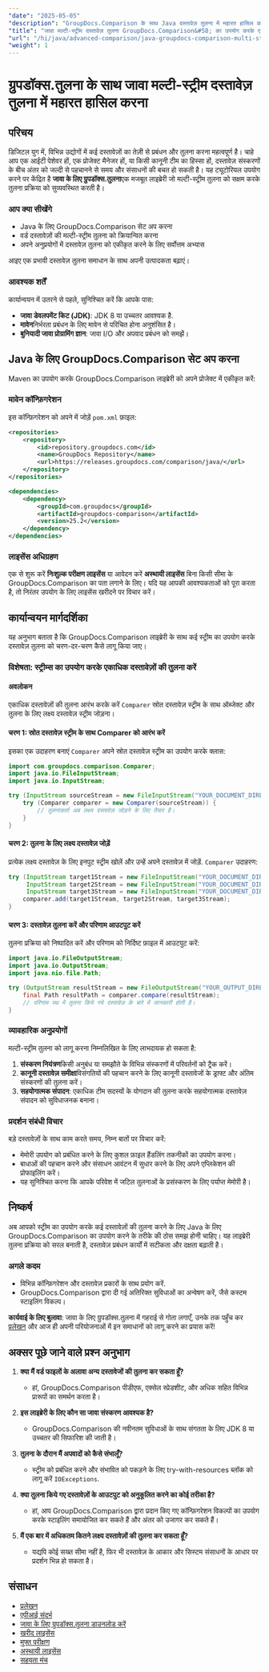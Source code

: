 ```yaml
---
"date": "2025-05-05"
"description": "GroupDocs.Comparison के साथ Java दस्तावेज़ तुलना में महारत हासिल करें। बढ़ी हुई उत्पादकता के लिए धाराओं का उपयोग करके कुशलतापूर्वक कई दस्तावेज़ों की तुलना करना सीखें।"
"title": "जावा मल्टी-स्ट्रीम दस्तावेज़ तुलना GroupDocs.Comparison&#58; का उपयोग करके एक व्यापक गाइड"
"url": "/hi/java/advanced-comparison/java-groupdocs-comparison-multi-stream-document-guide/"
"weight": 1
---
```


# ग्रुपडॉक्स.तुलना के साथ जावा मल्टी-स्ट्रीम दस्तावेज़ तुलना में महारत हासिल करना

## परिचय

डिजिटल युग में, विभिन्न उद्योगों में कई दस्तावेज़ों का तेज़ी से प्रबंधन और तुलना करना महत्वपूर्ण है। चाहे आप एक आईटी पेशेवर हों, एक प्रोजेक्ट मैनेजर हों, या किसी कानूनी टीम का हिस्सा हों, दस्तावेज़ संस्करणों के बीच अंतर को जल्दी से पहचानने से समय और संसाधनों की बचत हो सकती है। यह ट्यूटोरियल उपयोग करने पर केंद्रित है **जावा के लिए ग्रुपडॉक्स.तुलना**एक मजबूत लाइब्रेरी जो मल्टी-स्ट्रीम तुलना को सक्षम करके तुलना प्रक्रिया को सुव्यवस्थित करती है।

### आप क्या सीखेंगे
- Java के लिए GroupDocs.Comparison सेट अप करना
- वर्ड दस्तावेज़ों की मल्टी-स्ट्रीम तुलना को क्रियान्वित करना
- अपने अनुप्रयोगों में दस्तावेज़ तुलना को एकीकृत करने के लिए सर्वोत्तम अभ्यास

आइए एक प्रभावी दस्तावेज़ तुलना समाधान के साथ अपनी उत्पादकता बढ़ाएं।

### आवश्यक शर्तें

कार्यान्वयन में उतरने से पहले, सुनिश्चित करें कि आपके पास:
- **जावा डेवलपमेंट किट (JDK)**: JDK 8 या उच्चतर आवश्यक है.
- **मावेन**निर्भरता प्रबंधन के लिए मावेन से परिचित होना अनुशंसित है।
- **बुनियादी जावा प्रोग्रामिंग ज्ञान**: जावा I/O और अपवाद प्रबंधन को समझें।

## Java के लिए GroupDocs.Comparison सेट अप करना

Maven का उपयोग करके GroupDocs.Comparison लाइब्रेरी को अपने प्रोजेक्ट में एकीकृत करें:

### मावेन कॉन्फ़िगरेशन
इस कॉन्फ़िगरेशन को अपने में जोड़ें `pom.xml` फ़ाइल:

```xml
<repositories>
    <repository>
        <id>repository.groupdocs.com</id>
        <name>GroupDocs Repository</name>
        <url>https://releases.groupdocs.com/comparison/java/</url>
    </repository>
</repositories>

<dependencies>
    <dependency>
        <groupId>com.groupdocs</groupId>
        <artifactId>groupdocs-comparison</artifactId>
        <version>25.2</version>
    </dependency>
</dependencies>
```

### लाइसेंस अधिग्रहण
एक से शुरू करें **निःशुल्क परीक्षण लाइसेंस** या आवेदन करें **अस्थायी लाइसेंस** बिना किसी सीमा के GroupDocs.Comparison का पता लगाने के लिए। यदि यह आपकी आवश्यकताओं को पूरा करता है, तो निरंतर उपयोग के लिए लाइसेंस खरीदने पर विचार करें।

## कार्यान्वयन मार्गदर्शिका

यह अनुभाग बताता है कि GroupDocs.Comparison लाइब्रेरी के साथ कई स्ट्रीम का उपयोग करके दस्तावेज़ तुलना को चरण-दर-चरण कैसे लागू किया जाए।

### विशेषता: स्ट्रीम्स का उपयोग करके एकाधिक दस्तावेज़ों की तुलना करें

#### अवलोकन
एकाधिक दस्तावेज़ों की तुलना आरंभ करके करें `Comparer` स्रोत दस्तावेज़ स्ट्रीम के साथ ऑब्जेक्ट और तुलना के लिए लक्ष्य दस्तावेज़ स्ट्रीम जोड़ना।

#### चरण 1: स्रोत दस्तावेज़ स्ट्रीम के साथ Comparer को आरंभ करें
इसका एक उदाहरण बनाएं `Comparer` अपने स्रोत दस्तावेज़ स्ट्रीम का उपयोग करके क्लास:

```java
import com.groupdocs.comparison.Comparer;
import java.io.FileInputStream;
import java.io.InputStream;

try (InputStream sourceStream = new FileInputStream("YOUR_DOCUMENT_DIRECTORY/SOURCE_WORD")) {
    try (Comparer comparer = new Comparer(sourceStream)) {
        // तुलनाकर्ता अब लक्ष्य दस्तावेज़ जोड़ने के लिए तैयार है।
    }
}
```

#### चरण 2: तुलना के लिए लक्ष्य दस्तावेज़ जोड़ें
प्रत्येक लक्ष्य दस्तावेज़ के लिए इनपुट स्ट्रीम खोलें और उन्हें अपने दस्तावेज़ में जोड़ें. `Comparer` उदाहरण:

```java
try (InputStream target1Stream = new FileInputStream("YOUR_DOCUMENT_DIRECTORY/TARGET1_WORD"),
     InputStream target2Stream = new FileInputStream("YOUR_DOCUMENT_DIRECTORY/TARGET2_WORD"),
     InputStream target3Stream = new FileInputStream("YOUR_DOCUMENT_DIRECTORY/TARGET3_WORD")) {
    comparer.add(target1Stream, target2Stream, target3Stream);
}
```

#### चरण 3: दस्तावेज़ तुलना करें और परिणाम आउटपुट करें
तुलना प्रक्रिया को निष्पादित करें और परिणाम को निर्दिष्ट फ़ाइल में आउटपुट करें:

```java
import java.io.FileOutputStream;
import java.io.OutputStream;
import java.nio.file.Path;

try (OutputStream resultStream = new FileOutputStream("YOUR_OUTPUT_DIRECTORY/CompareMultipleDocumentsResult")) {
    final Path resultPath = comparer.compare(resultStream);
    // परिणाम पथ में तुलना किये गये दस्तावेज़ के बारे में जानकारी होती है।
}
```

### व्यावहारिक अनुप्रयोगों

मल्टी-स्ट्रीम तुलना को लागू करना निम्नलिखित के लिए लाभदायक हो सकता है:
1. **संस्करण नियंत्रण**किसी अनुबंध या समझौते के विभिन्न संस्करणों में परिवर्तनों को ट्रैक करें।
2. **कानूनी दस्तावेज़ समीक्षा**विसंगतियों की पहचान करने के लिए कानूनी दस्तावेजों के ड्राफ्ट और अंतिम संस्करणों की तुलना करें।
3. **सहयोगात्मक संपादन**: एकाधिक टीम सदस्यों के योगदान की तुलना करके सहयोगात्मक दस्तावेज़ संपादन को सुविधाजनक बनाना।

### प्रदर्शन संबंधी विचार
बड़े दस्तावेज़ों के साथ काम करते समय, निम्न बातों पर विचार करें:
- मेमोरी उपयोग को प्रबंधित करने के लिए कुशल फ़ाइल हैंडलिंग तकनीकों का उपयोग करना।
- बाधाओं की पहचान करने और संसाधन आवंटन में सुधार करने के लिए अपने एप्लिकेशन की प्रोफाइलिंग करें।
- यह सुनिश्चित करना कि आपके परिवेश में जटिल तुलनाओं के प्रसंस्करण के लिए पर्याप्त मेमोरी है।

## निष्कर्ष

अब आपको स्ट्रीम का उपयोग करके कई दस्तावेज़ों की तुलना करने के लिए Java के लिए GroupDocs.Comparison का उपयोग करने के तरीके की ठोस समझ होनी चाहिए। यह लाइब्रेरी तुलना प्रक्रिया को सरल बनाती है, दस्तावेज़ प्रबंधन कार्यों में सटीकता और दक्षता बढ़ाती है।

### अगले कदम
- विभिन्न कॉन्फ़िगरेशन और दस्तावेज़ प्रकारों के साथ प्रयोग करें.
- GroupDocs.Comparison द्वारा दी गई अतिरिक्त सुविधाओं का अन्वेषण करें, जैसे कस्टम स्टाइलिंग विकल्प।

**कार्यवाई के लिए बुलावा**: जावा के लिए ग्रुपडॉक्स.तुलना में गहराई से गोता लगाएँ, उनके तक पहुँच कर [प्रलेखन](https://docs.groupdocs.com/comparison/java/) और आज ही अपनी परियोजनाओं में इन समाधानों को लागू करने का प्रयास करें!

## अक्सर पूछे जाने वाले प्रश्न अनुभाग

1. **क्या मैं वर्ड फाइलों के अलावा अन्य दस्तावेजों की तुलना कर सकता हूँ?**
   - हां, GroupDocs.Comparison पीडीएफ, एक्सेल स्प्रेडशीट, और अधिक सहित विभिन्न प्रारूपों का समर्थन करता है।

2. **इस लाइब्रेरी के लिए कौन सा जावा संस्करण आवश्यक है?**
   - GroupDocs.Comparison की नवीनतम सुविधाओं के साथ संगतता के लिए JDK 8 या उच्चतर की सिफारिश की जाती है।

3. **तुलना के दौरान मैं अपवादों को कैसे संभालूँ?**
   - स्ट्रीम को प्रबंधित करने और संभावित को पकड़ने के लिए try-with-resources ब्लॉक को लागू करें `IOExceptions`.

4. **क्या तुलना किये गए दस्तावेज़ों के आउटपुट को अनुकूलित करने का कोई तरीका है?**
   - हां, आप GroupDocs.Comparison द्वारा प्रदान किए गए कॉन्फ़िगरेशन विकल्पों का उपयोग करके स्टाइलिंग समायोजित कर सकते हैं और अंतर को उजागर कर सकते हैं।

5. **मैं एक बार में अधिकतम कितने लक्ष्य दस्तावेज़ों की तुलना कर सकता हूँ?**
   - यद्यपि कोई सख्त सीमा नहीं है, फिर भी दस्तावेज़ के आकार और सिस्टम संसाधनों के आधार पर प्रदर्शन भिन्न हो सकता है।

## संसाधन
- [प्रलेखन](https://docs.groupdocs.com/comparison/java/)
- [एपीआई संदर्भ](https://reference.groupdocs.com/comparison/java/)
- [जावा के लिए ग्रुपडॉक्स.तुलना डाउनलोड करें](https://releases.groupdocs.com/comparison/java/)
- [खरीद लाइसेंस](https://purchase.groupdocs.com/buy)
- [मुफ्त परीक्षण](https://releases.groupdocs.com/comparison/java/)
- [अस्थायी लाइसेंस](https://purchase.groupdocs.com/temporary-license/)
- [सहयता मंच](https://forum.groupdocs.com/c/comparison)